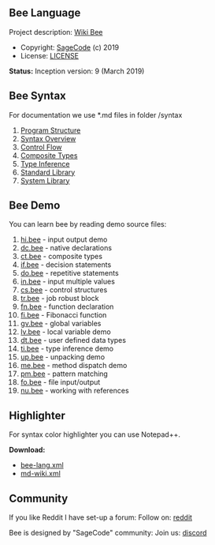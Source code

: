 ## Bee Language

Project description: [Wiki Bee](https://github.com/sage-code/bee/wiki)

* Copyright: [SageCode](https://sagecode.net/bee-lang) (c) 2019 
* License: [LICENSE](../LICENSE)

**Status:** Inception version: 9 (March 2019)

## Bee Syntax

For documentation we use *.md files in folder /syntax

1. [Program Structure](syntax/structure.md)
1. [Syntax Overview](syntax/overview.md)
1. [Control Flow](syntax/control.md)
1. [Composite Types](syntax/composite.md)
1. [Type Inference](syntax/inference.md)
1. [Standard Library](syntax/standard.md)
1. [System Library](syntax/system.md)

## Bee Demo

You can learn bee by reading demo source files:

1. [hi.bee](../demo/hi.bee) - input output demo
1. [dc.bee](../demo/dc.bee) - native declarations
1. [ct.bee](../demo/ct.bee) - composite types
1. [if.bee](../demo/if.bee) - decision statements
1. [do.bee](../demo/do.bee) - repetitive statements
1. [in.bee](../demo/in.bee) - input multiple values
1. [cs.bee](../demo/cs.bee) - control structures
1. [tr.bee](../demo/tr.bee) - job robust block
1. [fn.bee](../demo/fn.bee) - function declaration
1. [fi.bee](../demo/fi.bee) - Fibonacci function
1. [gv.bee](../demo/gv.bee) - global variables
1. [lv.bee](../demo/lv.bee) - local variable demo
1. [dt.bee](../demo/dt.bee) - user defined data types
1. [ti.bee](../demo/ti.bee) - type inference demo
1. [up.bee](../demo/up.bee) - unpacking demo
1. [me.bee](../demo/me.bee) - method dispatch demo
1. [pm.bee](../demo/pm.bee) - pattern matching
1. [fo.bee](../demo/fo.bee) - file input/output
1. [nu.bee](../demo/nu.bee) - working with references

## Highlighter

For syntax color highlighter you can use Notepad++.

**Download:**
 
* [bee-lang.xml](../tools/e-lang.xml)
* [md-wiki.xml](../tools/md-wiki.xml)

## Community

If you like Reddit I have set-up a forum:
Follow on: [reddit](https://www.reddit.com/r/bee_lang/)

Bee is designed by "SageCode" community:
Join us: [discord](https://discord.gg/s4G8pTj)
